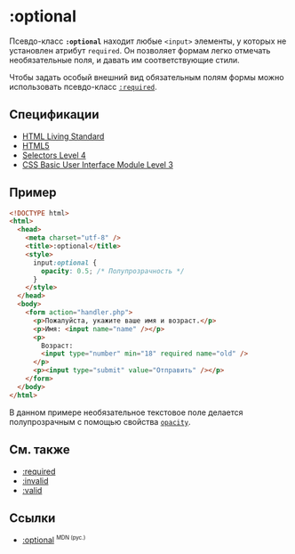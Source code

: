 # :optional

Псевдо-класс **`:optional`** находит любые `<input>` элементы, у которых не установлен атрибут `required`. Он позволяет формам легко отмечать необязательные поля, и давать им соответствующие стили.

Чтобы задать особый внешний вид обязательным полям формы можно использовать псевдо-класс [`:required`](required.md).

## Спецификации

- [HTML Living Standard](https://html.spec.whatwg.org/multipage/#selector-optional)
- [HTML5](https://www.w3.org/TR/html50/#selector-optional)
- [Selectors Level 4](https://drafts.csswg.org/selectors-4/#opt-pseudos)
- [CSS Basic User Interface Module Level 3](https://drafts.csswg.org/css-ui-3/#pseudo-required-value)

## Пример

```html
<!DOCTYPE html>
<html>
  <head>
    <meta charset="utf-8" />
    <title>:optional</title>
    <style>
      input:optional {
        opacity: 0.5; /* Полупрозрачность */
      }
    </style>
  </head>
  <body>
    <form action="handler.php">
      <p>Пожалуйста, укажите ваше имя и возраст.</p>
      <p>Имя: <input name="name" /></p>
      <p>
        Возраст:
        <input type="number" min="18" required name="old" />
      </p>
      <p><input type="submit" value="Отправить" /></p>
    </form>
  </body>
</html>
```

В данном примере необязательное текстовое поле делается полупрозрачным с помощью свойства [`opacity`](opacity.md).

## См. также

- [:required](required.md)
- [:invalid](invalid.md)
- [:valid](valid.md)

## Ссылки

- [:optional](https://developer.mozilla.org/ru/docs/Web/CSS/:optional) <sup><small>MDN (рус.)</small></sup>

